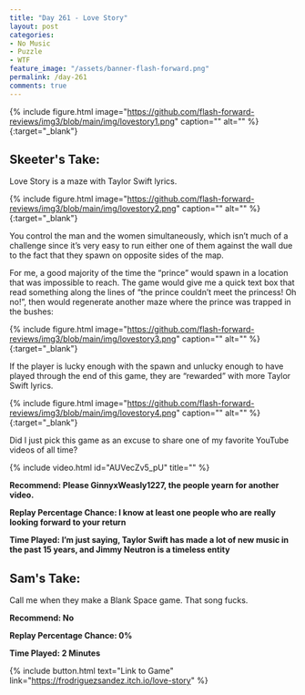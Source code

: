 ```yaml
---
title: "Day 261 - Love Story"
layout: post
categories:
- No Music
- Puzzle
- WTF
feature_image: "/assets/banner-flash-forward.png"
permalink: /day-261
comments: true
---
```


{% include figure.html image="https://github.com/flash-forward-reviews/img3/blob/main/img/lovestory1.png" caption="" alt="" %}{:target="_blank"}
 
## Skeeter's Take:

Love Story is a maze with Taylor Swift lyrics. 

{% include figure.html image="https://github.com/flash-forward-reviews/img3/blob/main/img/lovestory2.png" caption="" alt="" %}{:target="_blank"}

You control the man and the women simultaneously, which isn’t much of a challenge since it’s very easy to run either one of them against the wall due to the fact that they spawn on opposite sides of the map. 

For me, a good majority of the time the “prince” would spawn in a location that was impossible to reach. The game would give me a quick text box that read something along the lines of “the prince couldn’t meet the princess! Oh no!”, then would regenerate another maze where the prince was trapped in the bushes: 

{% include figure.html image="https://github.com/flash-forward-reviews/img3/blob/main/img/lovestory3.png" caption="" alt="" %}{:target="_blank"}

If the player is lucky enough with the spawn and unlucky enough to have played through the end of this game, they are “rewarded” with more Taylor Swift lyrics. 

{% include figure.html image="https://github.com/flash-forward-reviews/img3/blob/main/img/lovestory4.png" caption="" alt="" %}{:target="_blank"}

Did I just pick this game as an excuse to share one of my favorite YouTube videos of all time? 

{% include video.html id="AUVecZv5_pU" title="" %}

**Recommend: Please GinnyxWeasly1227, the people yearn for another video.**

**Replay Percentage Chance: I know at least one people who are really looking forward to your return**

**Time Played: I’m just saying, Taylor Swift has made a lot of new music in the past 15 years, and Jimmy Neutron is a timeless entity**

## Sam's Take:

Call me when they make a Blank Space game. That song fucks.

**Recommend: No**

**Replay Percentage Chance: 0%**

**Time Played: 2 Minutes** 

{% include button.html text="Link to Game" link="https://frodriguezsandez.itch.io/love-story" %}